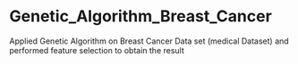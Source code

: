 # Genetic_Algorithm_Breast_Cancer
Applied Genetic Algorithm on Breast Cancer Data set (medical Dataset) and performed feature selection to obtain the result
